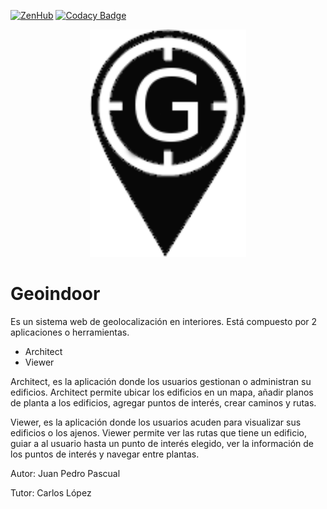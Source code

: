 [![ZenHub](https://raw.githubusercontent.com/ZenHubIO/support/master/zenhub-badge.png)](https://zenhub.com)
[![Codacy Badge](https://api.codacy.com/project/badge/Grade/16aa07e190b74784a78b31d268ef4b4a)](https://www.codacy.com/app/jppasvit/geo-indoor?utm_source=github.com&amp;utm_medium=referral&amp;utm_content=jppasvit/geo-indoor&amp;utm_campaign=Badge_Grade)

<div align="center">
 <img src="geoindoor/architect/images/logo.png" width="250" > 
</div>
<h1>Geoindoor</h1>

Es un sistema web de geolocalización en interiores. Está compuesto por 2 aplicaciones o herramientas.

+ Architect
+ Viewer

Architect, es la aplicación donde los usuarios gestionan o administran su edificios. Architect permite ubicar los edificios en un mapa, añadir planos de planta a los edificios, agregar puntos de interés, crear caminos y rutas.

Viewer, es la aplicación donde los usuarios acuden para visualizar sus edificios o los ajenos. Viewer permite ver las rutas que tiene un edificio, guiar a al usuario hasta un punto de interés elegido, ver la información de los puntos de interés y navegar entre plantas.


Autor: Juan Pedro Pascual

Tutor: Carlos López

